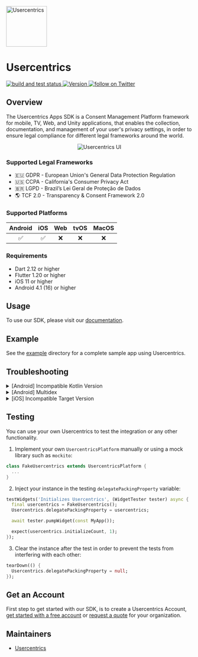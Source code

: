 <img src="https://i.ibb.co/Pr2KmHg/uc-logo.png" height="110" alt="Usercentrics" />

# Usercentrics

<p align="left">
  <a href="https://github.com/Usercentrics/flutter-sdk/actions/workflows/ci.yml">
    <img alt="build and test status" src="https://github.com/Usercentrics/flutter-sdk/actions/workflows/ci.yml/badge.svg">
  </a>
  <a href="https://github.com/Usercentrics/flutter-sdk/releases">
    <img alt="Version" src="https://img.shields.io/badge/version-2.0.1-blue">
  </a>
  <a href="https://twitter.com/intent/follow?screen_name=usercentrics">
    <img src="https://img.shields.io/twitter/follow/usercentrics?style=social&logo=twitter"
            alt="follow on Twitter">
  </a>
</p>

## Overview

The Usercentrics Apps SDK is a Consent Management Platform framework for mobile, TV, Web, and Unity applications, that enables the collection, documentation, and management of your user's privacy settings, in order to ensure legal compliance for different legal frameworks around the world.

<p align="center">
<img src="https://docs.usercentrics.com/cmp_in_app_sdk/latest/assets/media/predefinedUI.png" alt="Usercentrics UI" />
</p>

### Supported Legal Frameworks

* 🇪🇺 GDPR - European Union's General Data Protection Regulation
* 🇺🇸 CCPA - California's Consumer Privacy Act
* 🇧🇷 LGPD - Brazil’s Lei Geral de Proteção de Dados
* 🌎 TCF 2.0 - Transparency & Consent Framework 2.0

### Supported Platforms

| Android | iOS |  Web  | tvOS | MacOS |
|:-------:|:---:|:-----:|:----:|:-----:|
|    ✅   |  ✅  |   ❌   |  ❌  |  ❌  |

### Requirements

* Dart 2.12 or higher
* Flutter 1.20 or higher
* iOS 11 or higher
* Android 4.1 (16) or higher

## Usage

To use our SDK, please visit our [documentation](https://docs.usercentrics.com/cmp_in_app_sdk/).

## Example

See the [example](https://github.com/Usercentrics/flutter-sdk/tree/master/example) directory for a complete sample app using Usercentrics.

## Troubleshooting

<details>
<summary>[Android] Incompatible Kotlin Version</summary>
<p>

If you have an incompatible Kotlin version you may see the following error when you run app on Android:

```
e: Incompatible classes were found in dependencies. Remove them from the classpath or use '-Xskip-metadata-version-check' to suppress errors
```

This error is easy to solve, you only need to increase the version that is usually in the `android/build.gradle` file. Use a recent stable Kotlin version, for example: `1.5.31`.

![build.gradle](https://i.ibb.co/vBv9Tcy/kotlin-version.png)

</p>
</details>  

<details>
<summary>[Android] Multidex</summary>
<p>

If you support Android 5.0 or older devices and you don't have the [multidex](https://developer.android.com/studio/build/multidex) enabled in your project, you may see the following error when you run your app on Android:

```
D8: Cannot fit requested classes in a single dex file (# methods: 66055 > 65536)
```

This error is easy to solve, you have to do the following:

1. Add the multidex library to your application dependencies that is usually in the `android/app/build.gradle` file.

```groovy
implementation "androidx.multidex:multidex:2.0.1"
```

![Multidex dependency](https://i.ibb.co/m9Y0YKx/multidex-dep.png)

2. Enable the option in the application build `defaultConfig`. It is usually in the same `android/app/build.gradle` file.
Use a recent stable Kotlin version, for example: `1.5.31`.

```groovy
multiDexEnabled true
```

![Multidex enabled](https://i.ibb.co/9pHd0DS/multidex-enabled.png)

3. Make your application class initialize multidex. There are several options to do that, in Flutter the easiest way is to add it to the manifest. The manifest is usually located at `android/app/src/main/AndroidManifest.xml`.

```groovy
android:name="androidx.multidex.MultiDexApplication"
```

![Multidex application](https://i.ibb.co/41zFWt5/multidex-application.png)

</p>
</details>

<details>
<summary>[iOS] Incompatible Target Version</summary>
<p>

If you have a iOS target version older than **11** or you have no version at all (it defaults to version 9) you may see the following error when you run your app on iOS:

```
[!] Automatically assigning platform `iOS` with version `9.0` on target `Runner` because no platform was specified. Please specify a platform for this target in your Podfile. See `https://guides.cocoapods.org/syntax/podfile.html#platform`.
```

This error is easy to solve, you have to do the following:

1. Define or increase the version of your Podfile at least to version 11. It is usually located at `ios/Podfile`.

```ruby
platform :ios, '11.0'
```

![Podfile](https://i.ibb.co/rxScM0n/ios-target-podfile.png)

2. Run `flutter pub get` again and open the iOS project using Xcode. It is usually located at `ios/Runner.xcworkspace`. Now, you have to select the `Runner` project and change the `Deployment Target` to the same version.

![Xcode Project](https://i.ibb.co/CJ6tRq3/ios-target-project.png)

</p>
</details>

## Testing

You can use your own Usercentrics to test the integration or any other functionality. 

1. Implement your own `UsercentricsPlatform` manually or using a mock library such as `mockito`:

```dart
class FakeUsercentrics extends UsercentricsPlatform {
  ...
}
```

2. Inject your instance in the testing `delegatePackingProperty` variable:

```dart
testWidgets('Initializes Usercentrics', (WidgetTester tester) async {
  final usercentrics = FakeUsercentrics();
  Usercentrics.delegatePackingProperty = usercentrics;

  await tester.pumpWidget(const MyApp());

  expect(usercentrics.initializeCount, 1);
});
```

3. Clear the instance after the test in order to prevent the tests from interfering with each other:
```dart
tearDown(() {
  Usercentrics.delegatePackingProperty = null;
});
```

## Get an Account
First step to get started with our SDK, is to create a Usercentrics Account, [get started with a free account](https://usercentrics.com/pricing/#mobile) or [request a quote](https://usercentrics.com/in-app-sdk/#in-app-demo) for your organization.

## Maintainers
- [Usercentrics](https://github.com/Usercentrics)